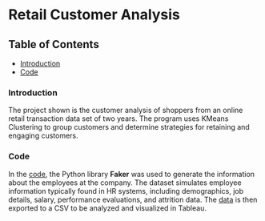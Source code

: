 # Retail Customer Analysis

## Table of Contents
* [Introduction](#introduction)
* [Code](#code)

### Introduction

The project shown is the customer analysis of shoppers from an online retail transaction data set of two years. The program uses KMeans Clustering to group customers and determine strategies for retaining and engaging customers.

### Code

In the [code](https://github.com/jidafan/HR-Dashboard/blob/main/Data%20Generation.ipynb), the Python library **Faker** was used to generate the information about the employees at the company. The dataset simulates employee information typically found in HR systems, including demographics, job details, salary, performance evaluations, and attrition data. The [data](https://github.com/jidafan/HR-Dashboard/blob/main/HumanResources.csv) is then exported to a CSV to be analyzed and visualized in Tableau.

